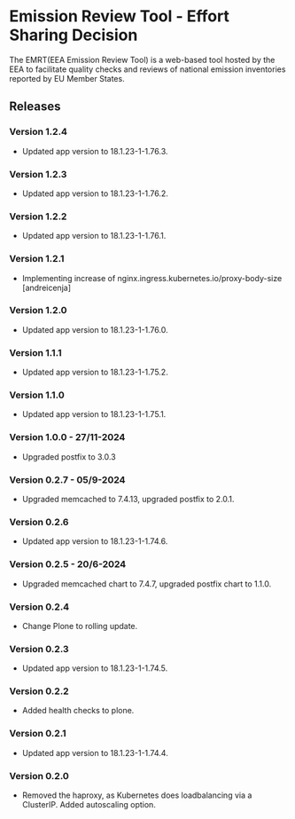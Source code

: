 # Emission Review Tool - Effort Sharing Decision

The EMRT(EEA Emission Review Tool) is a web-based tool hosted by the EEA to facilitate quality checks and reviews of national emission inventories reported by EU Member States.

## Releases

### Version 1.2.4
- Updated app version to 18.1.23-1-1.76.3.

### Version 1.2.3
- Updated app version to 18.1.23-1-1.76.2.

### Version 1.2.2
- Updated app version to 18.1.23-1-1.76.1.

### Version 1.2.1
- Implementing increase of nginx.ingress.kubernetes.io/proxy-body-size [andreicenja]

### Version 1.2.0
- Updated app version to 18.1.23-1-1.76.0.

### Version 1.1.1
- Updated app version to 18.1.23-1-1.75.2.

### Version 1.1.0
- Updated app version to 18.1.23-1-1.75.1.

### Version 1.0.0 - 27/11-2024
- Upgraded postfix to 3.0.3

### Version 0.2.7 - 05/9-2024
- Upgraded memcached to 7.4.13, upgraded postfix to 2.0.1.

### Version 0.2.6
- Updated app version to 18.1.23-1-1.74.6.

### Version 0.2.5 - 20/6-2024
- Upgraded memcached chart to 7.4.7, upgraded postfix chart to 1.1.0.

### Version 0.2.4
- Change Plone to rolling update.

### Version 0.2.3
- Updated app version to 18.1.23-1-1.74.5.

### Version 0.2.2
- Added health checks to plone.

### Version 0.2.1
- Updated app version to 18.1.23-1-1.74.4.

### Version 0.2.0
- Removed the haproxy, as Kubernetes does loadbalancing via a ClusterIP.  Added autoscaling option.
